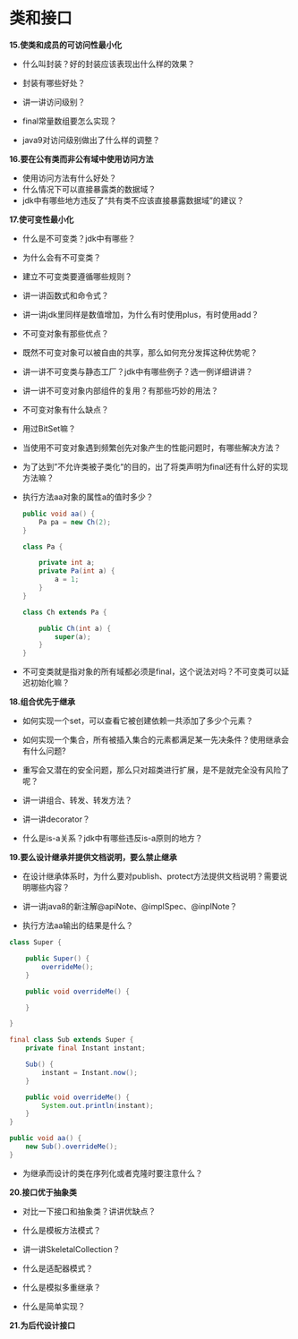 # 类和接口

**15.使类和成员的可访问性最小化**

- 什么叫封装？好的封装应该表现出什么样的效果？
- 封装有哪些好处？

- 讲一讲访问级别？

- final常量数组要怎么实现？

- java9对访问级别做出了什么样的调整？

**16.要在公有类而非公有域中使用访问方法**

- 使用访问方法有什么好处？
- 什么情况下可以直接暴露类的数据域？
- jdk中有哪些地方违反了“共有类不应该直接暴露数据域”的建议？

**17.使可变性最小化**

- 什么是不可变类？jdk中有哪些？

- 为什么会有不可变类？

- 建立不可变类要遵循哪些规则？
- 讲一讲函数式和命令式？
- 讲一讲jdk里同样是数值增加，为什么有时使用plus，有时使用add？
- 不可变对象有那些优点？
- 既然不可变对象可以被自由的共享，那么如何充分发挥这种优势呢？
- 讲一讲不可变类与静态工厂？jdk中有哪些例子？选一例详细讲讲？
- 讲一讲不可变对象内部组件的复用？有那些巧妙的用法？
- 不可变对象有什么缺点？
- 用过BitSet嘛？

- 当使用不可变对象遇到频繁创先对象产生的性能问题时，有哪些解决方法？

- 为了达到”不允许类被子类化“的目的，出了将类声明为final还有什么好的实现方法嘛？

- 执行方法aa对象的属性a的值时多少？

  ```java
  public void aa() {
      Pa pa = new Ch(2);
  }
  
  class Pa {
  
      private int a;
      private Pa(int a) {
          a = 1;
      }
  }
  
  class Ch extends Pa {
  
      public Ch(int a) {
          super(a);
      }
  }
  ```

- 不可变类就是指对象的所有域都必须是final，这个说法对吗？不可变类可以延迟初始化嘛？

**18.组合优先于继承**

- 如何实现一个set，可以查看它被创建依赖一共添加了多少个元素？

- 如何实现一个集合，所有被插入集合的元素都满足某一先决条件？使用继承会有什么问题?
- 重写会又潜在的安全问题，那么只对超类进行扩展，是不是就完全没有风险了呢？
- 讲一讲组合、转发、转发方法？
- 讲一讲decorator？
- 什么是is-a关系？jdk中有哪些违反is-a原则的地方？

**19.要么设计继承并提供文档说明，要么禁止继承**

- 在设计继承体系时，为什么要对publish、protect方法提供文档说明？需要说明哪些内容？
- 讲一讲java8的新注解@apiNote、@implSpec、@inplNote？

-  执行方法aa输出的结果是什么？

  ```java
  class Super {
  
      public Super() {
          overrideMe();
      }
  
      public void overrideMe() {
  
      }
  
  }
  
  final class Sub extends Super {
      private final Instant instant;
  
      Sub() {
          instant = Instant.now();
      }
  
      public void overrideMe() {
          System.out.println(instant);
      }
  }
  
  public void aa() {
      new Sub().overrideMe();
  }
  ```

- 为继承而设计的类在序列化或者克隆时要注意什么？

**20.接口优于抽象类**

- 对比一下接口和抽象类？讲讲优缺点？

- 什么是模板方法模式？
- 讲一讲SkeletalCollection？
- 什么是适配器模式？

- 什么是模拟多重继承？

- 什么是简单实现？

**21.为后代设计接口**